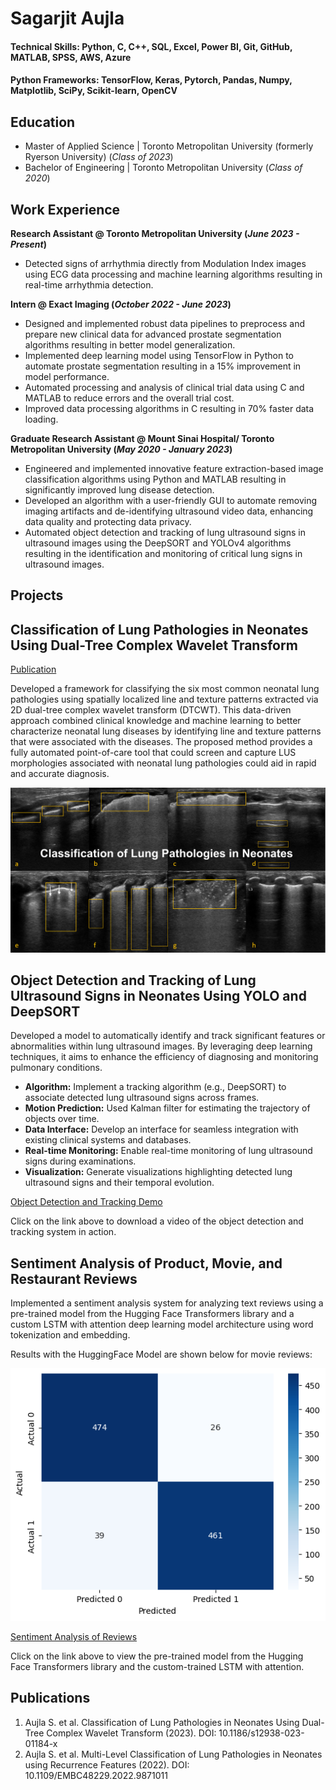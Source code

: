 # Sagarjit Aujla

#### Technical Skills: Python, C, C++, SQL, Excel, Power BI, Git, GitHub, MATLAB, SPSS, AWS, Azure
#### Python Frameworks: TensorFlow, Keras, Pytorch, Pandas, Numpy, Matplotlib, SciPy, Scikit-learn, OpenCV

## Education			       		
- Master of Applied Science	| Toronto Metropolitan University (formerly Ryerson University) (_Class of 2023_)	 			        		
- Bachelor of Engineering | Toronto Metropolitan University (_Class of 2020_)

## Work Experience
**Research Assistant @ Toronto Metropolitan University (_June 2023 - Present_)**
- Detected signs of arrhythmia directly from Modulation Index images using ECG data processing and machine learning algorithms resulting in real-time arrhythmia detection. 

**Intern @ Exact Imaging	 (_October 2022 - June 2023_)**
- Designed and implemented robust data pipelines to preprocess and prepare new clinical data for advanced prostate segmentation algorithms resulting in better model generalization.
- Implemented deep learning model using TensorFlow in Python to automate prostate segmentation resulting in a 15% improvement in model performance.
- Automated processing and analysis of clinical trial data using C and MATLAB to reduce errors and the overall trial cost.
- Improved data processing algorithms in C resulting in 70% faster data loading.

**Graduate Research Assistant @ Mount Sinai Hospital/ Toronto Metropolitan University		 (_May 2020 - January 2023_)**
- Engineered and implemented innovative feature extraction-based image classification algorithms using Python and MATLAB resulting in significantly improved lung disease detection.
- Developed an algorithm with a user-friendly GUI to automate removing imaging artifacts and de-identifying ultrasound video data, enhancing data quality and protecting data privacy.
- Automated object detection and tracking of lung ultrasound signs in ultrasound images using the DeepSORT and YOLOv4 algorithms resulting in the identification and monitoring of critical lung signs in ultrasound images.


## Projects
## Classification of Lung Pathologies in Neonates Using Dual-Tree Complex Wavelet Transform
[Publication](https://biomedical-engineering-online.biomedcentral.com/articles/10.1186/s12938-023-01184-x)

Developed a framework for classifying the six most common neonatal lung pathologies using spatially localized line and texture patterns extracted via 2D dual-tree complex wavelet transform (DTCWT). This data-driven approach combined clinical knowledge and machine learning to better characterize neonatal lung diseases by identifying line and texture patterns that were associated with the diseases. The proposed method provides a fully automated point-of-care tool that could screen and capture LUS morphologies associated with neonatal lung pathologies could aid in rapid and accurate diagnosis.

![Lung Pathologies](/img/LungPathologies.png)

## Object Detection and Tracking of Lung Ultrasound Signs in Neonates Using YOLO and DeepSORT



Developed a model to automatically identify and track significant features or abnormalities within lung ultrasound images. By leveraging deep learning techniques, it aims to enhance the efficiency of diagnosing and monitoring pulmonary conditions. 
- **Algorithm:** Implement a tracking algorithm (e.g., DeepSORT) to associate detected lung ultrasound signs across frames.
- **Motion Prediction:** Used Kalman filter for estimating the trajectory of objects over time.
- **Data Interface:** Develop an interface for seamless integration with existing clinical systems and databases.
- **Real-time Monitoring:** Enable real-time monitoring of lung ultrasound signs during examinations.
- **Visualization:** Generate visualizations highlighting detected lung ultrasound signs and their temporal evolution.

[Object Detection and Tracking Demo](https://github.com/sagar-aujla/Object-Detection-and-Tracking-LUS-Signs/blob/main/DeepSORT/output_TTN.mp4)

Click on the link above to download a video of the object detection and tracking system in action.

## Sentiment Analysis of Product, Movie, and Restaurant Reviews
Implemented a sentiment analysis system for analyzing text reviews using a pre-trained model from the Hugging Face Transformers library and a custom LSTM with attention deep learning model architecture using word tokenization and embedding.

Results with the HuggingFace Model are shown below for movie reviews:

![Results](/img/results.png)

[Sentiment Analysis of Reviews](https://github.com/sagar-aujla/Sentiment-Analysis-of-Reviews)

Click on the link above to view the pre-trained model from the Hugging Face Transformers library and the custom-trained LSTM with attention.

## Publications
1. Aujla S. et al. Classification of Lung Pathologies in Neonates Using Dual-Tree Complex Wavelet Transform (2023). DOI: 10.1186/s12938-023-01184-x
2. Aujla S. et al. Multi-Level Classification of Lung Pathologies in Neonates using Recurrence Features (2022). DOI: 10.1109/EMBC48229.2022.9871011

